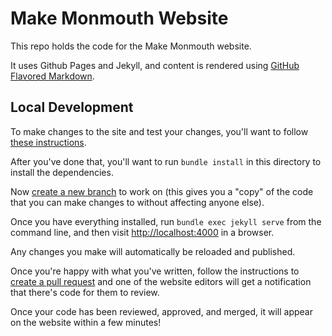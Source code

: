 # Make Monmouth Website

This repo holds the code for the Make Monmouth website.

It uses Github Pages and Jekyll, and content is rendered using [GitHub Flavored Markdown](https://guides.github.com/features/mastering-markdown/).

## Local Development

To make changes to the site and test your changes, you'll want to follow [these instructions](https://docs.github.com/en/pages/setting-up-a-github-pages-site-with-jekyll/testing-your-github-pages-site-locally-with-jekyll).

After you've done that, you'll want to run `bundle install` in this directory to install the dependencies.

Now [create a new branch](https://docs.github.com/en/pull-requests/collaborating-with-pull-requests/proposing-changes-to-your-work-with-pull-requests/about-branches) to work on (this gives you a "copy" of the code that you can make changes to without affecting anyone else).

Once you have everything installed, run `bundle exec jekyll serve` from the command line, and then visit [http://localhost:4000](http://localhost:4000) in a browser.

Any changes you make will automatically be reloaded and published.

Once you're happy with what you've written, follow the instructions to [create a pull request](https://docs.github.com/en/pull-requests/collaborating-with-pull-requests/proposing-changes-to-your-work-with-pull-requests/creating-a-pull-request) and one of the website editors will get a notification that there's code for them to review.

Once your code has been reviewed, approved, and merged, it will appear on the website within a few minutes!
